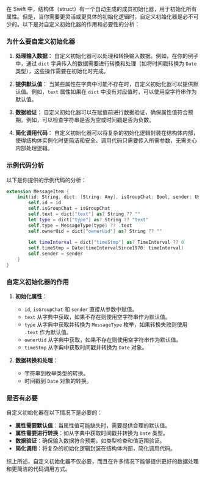 在 Swift 中，结构体（struct）有一个自动生成的成员初始化器，用于初始化所有属性。但是，当你需要更灵活或更具体的初始化逻辑时，自定义初始化器是必不可少的。以下是对自定义初始化器的作用和必要性的分析：

### 为什么要自定义初始化器

1. **处理输入数据**：
   自定义初始化器可以处理和转换输入数据。例如，在你的例子中，通过 `dict` 字典传入的数据需要进行转换和处理（如将时间戳转换为 `Date` 类型），这些操作需要在初始化时完成。

2. **提供默认值**：
   当某些属性在字典中可能不存在时，自定义初始化器可以提供默认值。例如，`text` 属性如果在 `dict` 中没有对应值时，可以使用空字符串作为默认值。

3. **数据验证**：
   自定义初始化器可以在赋值前进行数据验证，确保属性值符合预期。例如，可以检查字符串是否为空或时间戳是否为负数。

4. **简化调用代码**：
   自定义初始化器可以将复杂的初始化逻辑封装在结构体内部，使得结构体实例化时更简洁和安全。调用代码只需要传入所需参数，无需关心内部处理逻辑。

### 示例代码分析

以下是你提供的示例代码的分析：

``` swift
extension MessageItem {
    init(id: String, dict: [String: Any], isGroupChat: Bool, sender: UserItem) {
        self.id = id
        self.isGroupChat = isGroupChat
        self.text = dict["text"] as? String ?? ""
        let type = dict["type"] as? String ?? "text"
        self.type = MessageType(type) ?? .text
        self.ownerUid = dict["ownerUid"] as? String ?? ""
        
        let timeInterval = dict["timeStmp"] as? TimeInterval ?? 0
        self.timeStmp = Date(timeIntervalSince1970: timeInterval)
        self.sender = sender
    }
}
```

### 自定义初始化器的作用

1. **初始化属性**：
   - `id`, `isGroupChat` 和 `sender` 直接从参数中赋值。
   - `text` 从字典中获取，如果不存在则使用空字符串作为默认值。
   - `type` 从字典中获取并转换为 `MessageType` 枚举，如果转换失败则使用 `.text` 作为默认值。
   - `ownerUid` 从字典中获取，如果不存在则使用空字符串作为默认值。
   - `timeStmp` 从字典中获取时间戳并转换为 `Date` 对象。

2. **数据转换和处理**：
   - 字符串到枚举类型的转换。
   - 时间戳到 `Date` 对象的转换。

### 是否有必要

自定义初始化器在以下情况下是必要的：

- **属性需要默认值**：当属性值可能缺失时，需要提供合理的默认值。
- **属性需要进行转换**：如从字典中获取时间戳并转换为 `Date` 类型。
- **数据验证**：确保输入数据符合预期，如类型检查和值范围验证。
- **简化调用**：将复杂的初始化逻辑封装在结构体内部，简化调用代码。

综上所述，自定义初始化器不仅必要，而且在许多情况下能够提供更好的数据处理和更简洁的代码调用方式。